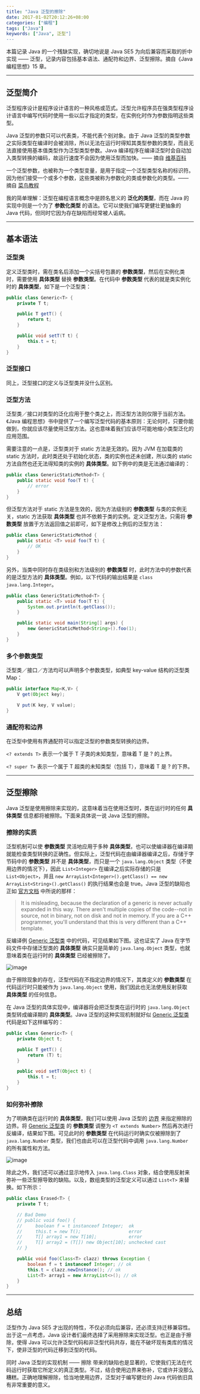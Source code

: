 ```yaml
---
title: "Java 泛型的擦除"
date: 2017-01-02T20:12:26+08:00
categories: ["编程"]
tags: ["Java"]
keywords: ["Java", 泛型"]
---
```


本篇记录 Java 的一个残缺实现，确切地说是 Java SE5 为向后兼容而采取的折中实现 —— 泛型，记录内容包括基本语法、通配符和边界、泛型擦除。<!--more-->摘自《Java 编程思想》15 章。

---

## 泛型简介

泛型程序设计是程序设计语言的一种风格或范式。泛型允许程序员在强类型程序设计语言中编写代码时使用一些以后才指定的类型，在实例化时作为参数指明这些类型。

Java 泛型的参数只可以代表类，不能代表个别对象。由于 Java 泛型的类型参数之实际类型在编译时会被消除，所以无法在运行时得知其类型参数的类型，而且无法直接使用基本值类型作为泛型类型参数。Java 编译程序在编译泛型时会自动加入类型转换的编码，故运行速度不会因为使用泛型而加快。—— 摘自 [维基百科](https://zh.wikipedia.org/wiki/%E6%B3%9B%E5%9E%8B)

一个泛型参数，也被称为一个类型变量，是用于指定一个泛型类型名称的标识符。 因为他们接受一个或多个参数，这些类被称为参数化的类或参数化的类型。—— 摘自 [菜鸟教程](http://www.runoob.com/java/java-generics.html)

我的简单理解：泛型在编程语言概念中是顾名思义的 **泛化的类型**，而在 Java 的实现中则是一个为了 **参数化类型** 的语法。它可以使我们编写更健壮更抽象的 Java 代码，但同时它因为存在缺陷而经常被人诟病。

---

## 基本语法

### 泛型类

定义泛型类时，需在类名后添加一个尖括号包裹的 **参数类型**，然后在实例化类时，需要使用 **具体类型** 替换 **参数类型**。在代码中 **参数类型** 代表的就是类实例化时的 **具体类型**，如下是一个泛型类：

```java
public class Generic<T> {
    private T t;

    public T getT() {
        return t;
    }

    public void setT(T t) {
        this.t = t;
    }
}
```

### 泛型接口

同上，泛型接口的定义与泛型类并没什么区别。

### 泛型方法

泛型类／接口对类型的泛化应用于整个类之上，而泛型方法则仅限于当前方法。《Java 编程思想》书中提供了一个编写泛型代码的基本原则：无论何时，只要你能做到，你就应该尽量使用泛型方法。这也意味着我们应该尽可能地缩小类型泛化的应用范围。

需要注意的一点是，泛型类对于 static 方法是无效的。因为 JVM 在加载类的 static 方法时，此时类还处于初始化状态，类的实例也还未创建，所以类的 static 方法自然也还无法得知类的实例的 **具体类型**。如下例中的类是无法通过编译的：

```java
public class GenericStaticMethod<T> {
    public static void foo(T t) {
        // error
    }
}
```

但泛型方法对于 static 方法是生效的，因为方法级别的 **参数类型** 与类的实例无关，static 方法获取 **具体类型** 也并不依赖于类的实例。定义泛型方法，只需将 **参数类型** 放置于方法返回值之前即可，如下是修改上例后的泛型方法：

```java
public class GenericStaticMethod {
    public static <T> void foo(T t) {
        // OK
    }
}
```

另外，当类中同时存在类级别和方法级别的 **参数类型** 时，此时方法中的参数代表的是泛型方法的 **具体类型**。例如，以下代码的输出结果是 `class java.lang.Integer`。

```java
public class GenericStaticMethod<T> {
    public static <T> void foo(T t) {
        System.out.println(t.getClass());
    }

    public static void main(String[] args) {
        new GenericStaticMethod<String>().foo(1);
    }
}
```

### 多个参数类型

泛型类／接口／方法均可以声明多个参数类型，如典型 key-value 结构的泛型类 Map：

```java
public interface Map<K,V> {
    V get(Object key);

    V put(K key, V value);
}
```

### 通配符和边界

在泛型中使用有界通配符可以指定泛型的参数类型转换的边界。

`<? extends T>` 表示一个属于 T 子类的未知类型，意味着 T 是 ? 的上界。

`<? super T>` 表示一个属于 T 超类的未知类型（包括 T），意味着 T 是 ? 的下界。

---

## 泛型擦除

Java 泛型是使用擦除来实现的，这意味着当在使用泛型时，类在运行时的任何 **具体类型** 信息都将被擦除。下面来具体说一说 Java 泛型的擦除。

### 擦除的实质

泛型机制可以使 **参数类型** 灵活地应用于多种 **具体类型**，也可以使编译器在编译期就能检查类型转换的正确性。但实际上，泛型代码在由编译器编译之后，存储于字节码中的 **参数类型** 并不是 **具体类型**，而只是一个 `java.lang.Object` 类型（不使用边界的情况下），因此 `List<Integer>` 在编译之后实际存储的只是 `List<Object>`，并且 `new ArrayList<Integer>().getClass() == new ArrayList<String>().getClass()` 的执行结果也会是 true。Java 泛型的缺陷也正如 [官方文档](https://docs.oracle.com/javase/tutorial/extra/generics/simple.html) 中所说的那样：

> It is misleading, because the declaration of a generic is never actually expanded in this way. There aren't multiple copies of the code--not in source, not in binary, not on disk and not in memory. If you are a C++ programmer, you'll understand that this is very different than a C++ template.

反编译例 [Generic 泛型类](#泛型类) 中的代码，可见结果如下图。这也证实了 Java 在字节码文件中存储泛型类的 **具体类型** 确实只是简单的 `java.lang.Object` 类型，也就意味着类在运行时的 **具体类型** 已经被擦除了。

![image](/images/Java泛型的擦除/1.png)

由于擦除现象的存在，泛型代码在不指定边界的情况下，其类定义的 **参数类型** 在代码运行时只能被作为 `java.lang.Object` 使用，我们因此也无法使用反射获取 **具体类型** 的任何信息。

在 Java 泛型的具体实现中，编译器将会把泛型类在运行时的 `java.lang.Object` 类型转成编译期的 **具体类型**。Java 泛型的这种实现机制就好似 [Generic 泛型类](#泛型类) 代码是如下这样编写的：

```java
public class Generic<T> {
    private Object t;

    public T getT() {
        return (T) t;
    }

    public void setT(Object t) {
        this.t = t;
    }
}
```

### 如何弥补擦除

为了明确类在运行时的 **具体类型**，我们可以使用 Java 泛型的 [边界](#通配符和边界) 来指定擦除的边界。将 [Generic 泛型类](#泛型类) 的 **参数类型** 调整为 `<T extends Number>` 然后再次进行反编译，结果如下图。可见此时的 **参数类型** 在代码运行时确实仅被擦除到了 `java.lang.Number` 类型，我们也由此可以在泛型代码中调用 `java.lang.Number` 的所有属性和方法。

![image](/images/Java泛型的擦除/2.png)

除此之外，我们还可以通过显示地传入 `java.lang.Class` 对象，结合使用反射来弥补一些泛型擦导致的缺陷。以及，数组类型的泛型定义可以通过 `List<T>` 来替换。如下所示：

```java
public class Erased<T> {
    private T t;

    // Bad Demo
    // public void foo() {
    //     boolean f = t instanceof Integer;  ok
    //     this.t = new T();                  error
    //     T[] array1 = new T[10];            error
    //     T[] array2 = (T[]) new Object[10]; unchecked cast
    // }

    public void foo(Class<T> clazz) throws Exception {
        boolean f = t instanceof Integer; // ok
        this.t = clazz.newInstance(); // ok
        List<T> array1 = new ArrayList<>(); // ok
    }
}
```

---

## 总结

泛型作为 Java SE5 才出现的特性，不仅必须向后兼容，还必须支持迁移兼容性。出于这一点考虑，Java 设计者们最终选择了采用擦除来实现泛型。也正是由于擦除，使得 Java 可以允许泛型代码和非泛型代码共存，能在不破坏现有类库的情况下，使非泛型的代码迁移到泛型的代码。

同时 Java 泛型的实现机制 —— 擦除 带来的缺陷也是显著的，它使我们无法在代码运行时获取它所定义的真正类型。不过，结合使用边界来弥补，它或许并没那么糟糕。正确地理解擦除，恰当地使用边界，泛型对于编写健壮的 Java 代码依旧具有非常重要的意义。
